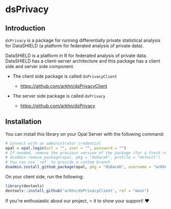# dsPrivacy

## Introduction

`dsPrivacy` is a package for running differentially private statistical analysis for DataSHIELD (a platform for federated analysis of private data).

DataSHIELD is a platform in R for federated analysis of private data. DataSHIELD has a client-server architecture and this package has a client side and server side component.

- The client side package is called `dsPrivacyClient`

  - https://github.com/arkhn/dsPrivacyClient

- The server side package is called `dsPrivacy`

  - https://github.com/arkhn/dsPrivacy

## Installation

You can install this library on your Opal Server with the following command:

```R
# Connect with an administrator credential
opal = opal.login(url = "", user = "", password = "")
# If needed, remove the previous version of the package (for a fresh reinstall)
# dsadmin.remove_package(opal, pkg = "dsDarah", profile = "default")
# You can use `ref` to provide a custom branch
dsadmin.install_github_package(opal, pkg = "dsDarah", username = "arkhn", ref = "main", profile = "default")
```

On your client side, run the following:

```R
library(devtools)
devtools::install_github('arkhn/dsPrivacyClient', ref = "main")
```

If you're enthusiastic about our project, ⭐ it to show your support! ❤️
